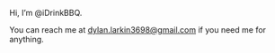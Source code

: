 Hi, I’m @iDrinkBBQ.

You can reach me at dylan.larkin3698@gmail.com if you need me for anything.

<!---
iDrinkBBQ/iDrinkBBQ is a ✨ special ✨ repository because its `README.md` (this file) appears on your GitHub profile.
You can click the Preview link to take a look at your changes.
--->
